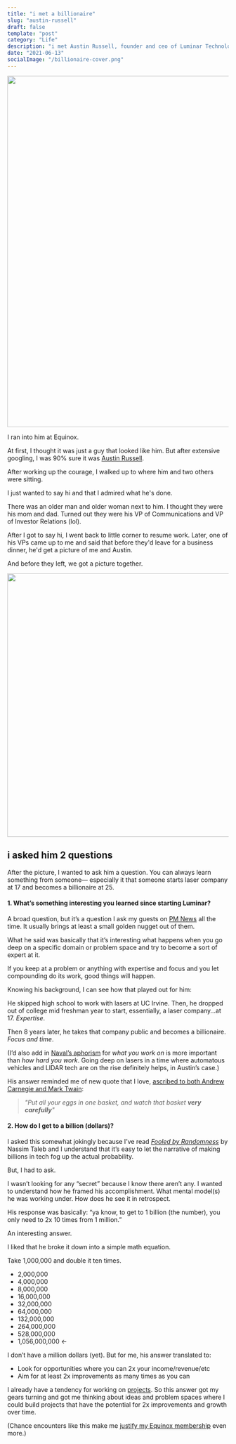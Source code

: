```yaml
---
title: "i met a billionaire"
slug: "austin-russell"
draft: false
template: "post"
category: "Life"
description: "i met Austin Russell, founder and ceo of Luminar Technologies (a self-driving car tech company). according to Forbes, he's currently the world's youngest self-made billionaire."
date: "2021-06-13"
socialImage: "/billionaire-cover.png"
---
```


<img src="https://res.cloudinary.com/antdke/image/upload/v1623603237/billionaire-cover_es5fxt.png" alt="" border="0" width="800">

<br />

I ran into him at Equinox.

At first, I thought it was just a guy that looked like him. But after extensive googling, I was 90% sure it was [Austin Russell](https://www.forbes.com/profile/austin-russell/?sh=55c40cfe6aa8).

After working up the courage, I walked up to where him and two others were sitting.

I just wanted to say hi and that I admired what he's done.

There was an older man and older woman next to him. I thought they were his mom and dad. Turned out they were his VP of Communications and VP of Investor Relations (lol).

After I got to say hi, I went back to little corner to resume work. Later, one of his VPs came up to me and said that before they'd leave for a business dinner, he'd get a picture of me and Austin.

And before they left, we got a picture together.

<img src="https://res.cloudinary.com/antdke/image/upload/v1623601477/billionaire_wr9jn4.png" alt="" border="0" width="600">

## i asked him 2 questions

After the picture, I wanted to ask him a question. You can always learn something from someone— especially it that someone starts laser company at 17 and becomes a billionaire at 25.

#### 1. What’s something interesting you learned since starting Luminar?

A broad question, but it’s a question I ask my guests on [PM News](https://pmnews.substack.com) all the time. It usually brings at least a small golden nugget out of them.

What he said was basically that it’s interesting what happens when you go deep on a specific domain or problem space and try to become a sort of expert at it.

If you keep at a problem or anything with expertise and focus and you let compounding do its work, good things will happen.

Knowing his background, I can see how that played out for him:

He skipped high school to work with lasers at UC Irvine. Then, he dropped out of college mid freshman year to start, essentially, a laser company…at 17. _Expertise_.

Then 8 years later, he takes that company public and becomes a billionaire. _Focus and time_.

(I’d also add in [Naval’s aphorism](https://twitter.com/naval/status/738857029108797440?lang=en) for _what you work on_ is more important than _how hard you work_. Going deep on lasers in a time where automatous vehicles and LIDAR tech are on the rise definitely helps, in Austin’s case.)

His answer reminded me of new quote that I love, [ascribed to both Andrew Carnegie and Mark Twain](https://quoteinvestigator.com/2017/02/16/eggs/):

> _"Put all your eggs in one basket, and watch that basket **very carefully**"_

#### 2. How do I get to a billion (dollars)?

I asked this somewhat jokingly because I’ve read [_Fooled by Randomness_](https://jamesclear.com/book-summaries/fooled-by-randomness) by Nassim Taleb and I understand that it’s easy to let the narrative of making billions in tech fog up the actual probability.

But, I had to ask.

I wasn’t looking for any “secret” because I know there aren’t any. I wanted to understand how he framed his accomplishment. What mental model(s) he was working under. How does he see it in retrospect.

His response was basically: “ya know, to get to 1 billion (the number), you only need to 2x 10 times from 1 million.”

An interesting answer.

I liked that he broke it down into a simple math equation.

Take 1,000,000 and double it ten times.

- 2,000,000
- 4,000,000
- 8,000,000
- 16,000,000
- 32,000,000
- 64,000,000
- 132,000,000
- 264,000,000
- 528,000,000
- 1,056,000,000 ←

I don’t have a million dollars (yet). But for me, his answer translated to:

- Look for opportunities where you can 2x your income/revenue/etc
- Aim for at least 2x improvements as many times as you can

I already have a tendency for working on [projects](https://antdke.co/pages/projects). So this answer got my gears turning and got me thinking about ideas and problem spaces where I could build projects that have the potential for 2x improvements and growth over time.

(Chance encounters like this make me [justify my Equinox membership](https://antdke.co/posts/6-12-21) even more.)

<br />
